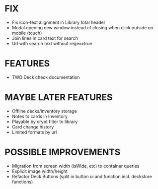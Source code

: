 # FIX
- Fix icon-text alignment in Library total header
- Modal opening new window instead of closing when click outside on mobile (touch)
- Join lines in card text for search
- Url with search text without regex=true

# FEATURES
- TWD Deck check documentation

# MAYBE LATER FEATURES
- Offline decks/inventory storage
- Notes to cards in Inventory
- Playable by crypt filter to library
- Card change history
- Limited formats by url

# POSSIBLE IMPROVEMENTS
- Migration from screen width (isWide, etc) to container queries
- Explicit image width/height
- Refactor Deck Buttons (split in button ui and function incl. deckstore functions)
